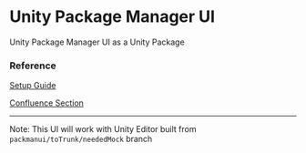 # Unity Package Manager UI

Unity Package Manager UI as a Unity Package 

### Reference
[Setup Guide](https://docs.google.com/a/unity3d.com/document/d/1AKEQw49zxdrII68z1adecUXs8jG1qsoABp9fPqjMiZY/edit?usp=sharing)

[Confluence Section](https://confluence.hq.unity3d.com/display/PAX/Packages+UX+Home)


---

Note: This UI will work with Unity Editor built from `packmanui/toTrunk/neededMock` branch

